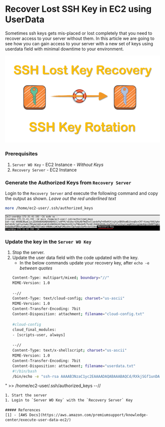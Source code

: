 # Recover Lost SSH Key in EC2 using UserData

Sometimes ssh keys gets mis-placed or lost completely that you need to recover access to your server without them. In this article we are going to see how you can gain access to your server with a new set of keys using userdata field with minimal downtime to your environment.


![Execute user data every boot](https://github.com/kathpalrk/setup-ssh-key-recovery-using-userdata/blob/master/images/setup-ssh-key-recovery-using-userdata-rk-00.png)

### Prerequisites
1. `Server WO Key` - EC2 Instance  - _Without Keys_
1. `Recovery Server` - EC2 Instance

### Generate the Authorized Keys from `Recovery Server`
Login to the `Recovery Server` and execute the following command and copy the output as shown. _Leave out the red underlined text_
```sh
more /home/ec2-user/.ssh/authorized_keys
```
![Execute user data every boot](https://github.com/kathpalrk/setup-ssh-key-recovery-using-userdata/blob/master/images/setup-ssh-key-recovery-using-userdata-rk-01.png)

### Update the key in the `Server WO Key`
1. Stop the server.
1. Update the user data field with the code updated with the key.
   - In the below commands update your recovery key, after `echo -e`  _between quotes_
   ```sh
   Content-Type: multipart/mixed; boundary="//"
   MIME-Version: 1.0
   
   --//
   Content-Type: text/cloud-config; charset="us-ascii"
   MIME-Version: 1.0
   Content-Transfer-Encoding: 7bit
   Content-Disposition: attachment; filename="cloud-config.txt"
   
   #cloud-config
   cloud_final_modules:
   - [scripts-user, always]
   
   --//
   Content-Type: text/x-shellscript; charset="us-ascii"
   MIME-Version: 1.0
   Content-Transfer-Encoding: 7bit
   Content-Disposition: attachment; filename="userdata.txt"
   #!/bin/bash
   /bin/echo -e "ssh-rsa AAAAB3NzaC1yc2EAAAADAQABAAABAQCd/RXkjSGf1unDAPefX06ijo2y1VpkBrCc/skuRAvyjeKiSypXMR70De2Yl5qYkXzhkJckviui1TNoDgPN5JpSGVh04i8LG9OjhKIOjrj8+5qqONjOteIEiveBfY2OB/XRGm5yKLQiW/fPsJusVTMdPO7NQL+n3zc0ikMNCR1j16wNsciWLUiRzD269n/4ant3S2fTNXMK+1X+fb+UObhTd0VtjcIqDbYq/N6pAdt2frn0V99m47uQ7C+iqOMDtCE7eS+wjvrCSyOqEBYjwnJe1QDaPNQjeDnP/3sbk3tvAw5kszCsOBRu8OaPOjShQeVqwpfoBSfEKPdRFpVGdWwh rahul@rahulk.example.com
" >> /home/ec2-user/.ssh/authorized_keys
   --//
   ```
1. Start the server
1. Login to `Server WO Key` with the `Recovery Server` Key

##### References
[1] - [AWS Docs](https://aws.amazon.com/premiumsupport/knowledge-center/execute-user-data-ec2/)


